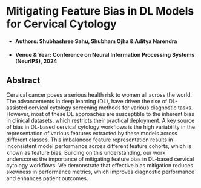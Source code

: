 # Mitigating Feature Bias in DL Models for Cervical Cytology
- #### Authors</ins>: **Shubhashree Sahu, Shubham Ojha & Aditya Narendra**
-  #### Venue & Year: Conference on Neural Information Processing Systems (NeurIPS), 2024
## Abstract

Cervical cancer poses a serious health risk to women all across the world. The advancements in deep learning (DL), have driven the rise of DL-assisted cervical
cytology screening methods for various diagnostic tasks. However, most of these
DL approaches are susceptible to the inherent bias in clinical datasets, which
restricts their practical deployment. A key source of bias in DL-based cervical
cytology workflows is the high variability in the representation of various features
extracted by these models across different classes. This imbalanced feature
representation results in inconsistent model performance across different feature
cohorts, which is known as feature bias. Building on this understanding, our work
underscores the importance of mitigating feature bias in DL-based cervical
cytology workflows. We demonstrate that effective bias mitigation reduces
skewness in performance metrics, which improves diagnostic performance and enhances patient outcomes.
